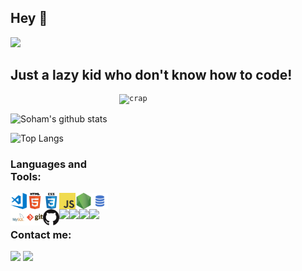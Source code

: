 ## Hey 🤎

<a href="https://hits.seeyoufarm.com"><img src="https://hits.seeyoufarm.com/api/count/incr/badge.svg?url=https%3A%2F%2Fgithub.com%2Fsohampod%2F&count_bg=%2358B0FF&title_bg=%23FF5858&icon=github.svg&icon_color=%23FFFFFF&title=stalk+counts&edge_flat=false"/></a>

## Just a lazy kid who don't know how to code!

<code><img src="https://media.giphy.com/media/WTjXuYA2y4o3UZly3W/giphy.gif" alt="crap" align="right" width="330x" height="330px"  /></code>&nbsp;

![Soham's github stats](https://github-readme-stats.vercel.app/api?username=sohampod&show_icons=true&bg_color=#f7d081)

![Top Langs](https://github-readme-stats.vercel.app/api/top-langs/?username=sohampod&layout=compact)



### Languages and Tools:


<img align="left" alt="Visual Studio Code" width="26px" src="https://raw.githubusercontent.com/github/explore/80688e429a7d4ef2fca1e82350fe8e3517d3494d/topics/visual-studio-code/visual-studio-code.png" />
<img align="left" alt="HTML5" width="26px" src="https://raw.githubusercontent.com/github/explore/80688e429a7d4ef2fca1e82350fe8e3517d3494d/topics/html/html.png" />
<img align="left" alt="CSS3" width="26px" src="https://raw.githubusercontent.com/github/explore/80688e429a7d4ef2fca1e82350fe8e3517d3494d/topics/css/css.png" />
<img align="left" alt="JavaScript" width="26px" src="https://raw.githubusercontent.com/github/explore/80688e429a7d4ef2fca1e82350fe8e3517d3494d/topics/javascript/javascript.png" />
<img align="left" alt="Node.js" width="26px" src="https://raw.githubusercontent.com/github/explore/80688e429a7d4ef2fca1e82350fe8e3517d3494d/topics/nodejs/nodejs.png" />
<img align="left" alt="SQL" width="26px" src="https://raw.githubusercontent.com/github/explore/80688e429a7d4ef2fca1e82350fe8e3517d3494d/topics/sql/sql.png" />
<img align="left" alt="MySQL" width="26px" src="https://raw.githubusercontent.com/github/explore/80688e429a7d4ef2fca1e82350fe8e3517d3494d/topics/mysql/mysql.png" />
<img align="left" alt="Git" width="26px" src="https://raw.githubusercontent.com/github/explore/80688e429a7d4ef2fca1e82350fe8e3517d3494d/topics/git/git.png" />
<img align="left" alt="GitHub" width="26px" src="https://raw.githubusercontent.com/github/explore/78df643247d429f6cc873026c0622819ad797942/topics/github/github.png" />
<img align="left" src="https://cdn.jsdelivr.net/npm/programming-languages-logos/src/cpp/cpp.png" height="27">
<img align="left" src="https://cdn.jsdelivr.net/npm/programming-languages-logos/src/python/python.png" height="27">
<img align="left" src="https://cdn.jsdelivr.net/npm/programming-languages-logos/src/c/c.png" height="27">
<img align="left" src="https://cdn.jsdelivr.net/npm/programming-languages-logos/src/java/java.png" height="27">
<br/>
<br/>
 
 ###  Contact me:   
  
  
  [<img src="https://img.icons8.com/color/48/000000/linkedin.png" width="3.5%"/>](https://www.linkedin.com/in/sohampoddar/)
  [<img src="https://img.icons8.com/color/48/000000/behance.png" width="3.5%"/>](https://www.behance.net/sohampoddar)
  




<!--
Here are some ideas to get you started:

- 🔭 I’m currently working on ...
- 🌱 I’m currently learning ...
- 👯 I’m looking to collaborate on ...
- 🤔 I’m looking for help with ...
- 💬 Ask me about ...
- 📫 How to reach me: ...
- 😄 Pronouns: ...
- ⚡ Fun fact: ...
-->
